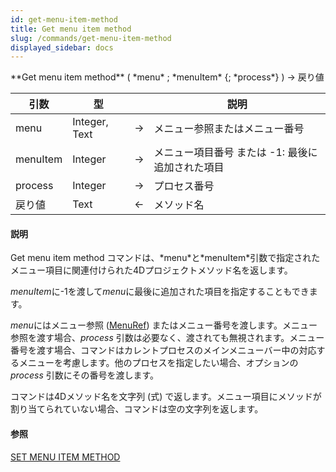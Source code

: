 ```yaml
---
id: get-menu-item-method
title: Get menu item method
slug: /commands/get-menu-item-method
displayed_sidebar: docs
---
```


<!--REF #_command_.Get menu item method.Syntax-->**Get menu item method** ( *menu* ; *menuItem* {; *process*} ) -> 戻り値<!-- END REF-->
<!--REF #_command_.Get menu item method.Params-->
| 引数 | 型 |  | 説明 |
| --- | --- | --- | --- |
| menu | Integer, Text | &#8594;  | メニュー参照またはメニュー番号 |
| menuItem | Integer | &#8594;  | メニュー項目番号 または -1: 最後に追加された項目 |
| process | Integer | &#8594;  | プロセス番号 |
| 戻り値 | Text | &#8592; | メソッド名 |

<!-- END REF-->

#### 説明 

<!--REF #_command_.Get menu item method.Summary-->Get menu item method コマンドは、*menu*と*menuItem*引数で指定されたメニュー項目に関連付けられた4Dプロジェクトメソッド名を返します。<!-- END REF-->  
*menuItem*に-1を渡して*menu*に最後に追加された項目を指定することもできます。

*menu*にはメニュー参照 ([MenuRef](# "Unique ID (16-character alphanumeric) of a menu")) またはメニュー番号を渡します。メニュー参照を渡す場合、*process* 引数は必要なく、渡されても無視されます。メニュー番号を渡す場合、コマンドはカレントプロセスのメインメニューバー中の対応するメニューを考慮します。他のプロセスを指定したい場合、オプションの*process* 引数にその番号を渡します。

コマンドは4Dメソッド名を文字列 (式) で返します。メニュー項目にメソッドが割り当てられていない場合、コマンドは空の文字列を返します。

#### 参照 

[SET MENU ITEM METHOD](set-menu-item-method.md)  